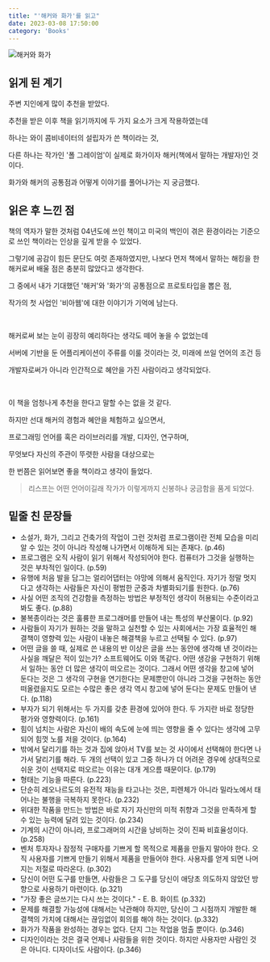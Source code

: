 ```yaml
---
title: "'해커와 화가'를 읽고"
date: 2023-03-08 17:50:00
category: 'Books'
---
```


![해커와 화가](https://user-images.githubusercontent.com/26461307/223711509-2a34a98e-4b04-4af3-a6d9-4bd086398a4e.jpeg)

## 읽게 된 계기

주변 지인에게 많이 추천을 받았다.

추천을 받은 이후 책을 읽기까지에 두 가지 요소가 크게 작용하였는데

하나는 와이 콤비네이터의 설립자가 쓴 책이라는 것,

다른 하나는 작가인 '폴 그레이엄'이 실제로 화가이자 해커(책에서 말하는 개발자)인 것이다.

화가와 해커의 공통점과 어떻게 이야기를 풀어나가는 지 궁금했다.

## 읽은 후 느낀 점

책의 역자가 말한 것처럼 04년도에 쓰인 책이고 미국의 백인이 겪은 환경이라는 기준으로 쓰인 책이라는 인상을 깊게 받을 수 있었다.

그렇기에 공감이 힘든 문단도 여럿 존재하였지만, 나보다 먼저 책에서 말하는 해킹을 한 해커로써 배울 점은 충분히 많았다고 생각한다.

그 중에서 내가 기대했던 '해커'와 '화가'의 공통점으로 프로토타입을 뽑은 점,

작가의 첫 사업인 '비아웹'에 대한 이야기가 기억에 남는다.

<br />

해커로써 보는 눈이 굉장히 예리하다는 생각도 떼어 놓을 수 없었는데

서버에 기반을 둔 어플리케이션이 주류를 이룰 것이라는 것, 미래에 쓰일 언어의 조건 등

개발자로써가 아니라 인간적으로 혜안을 가진 사람이라고 생각되었다.

<br />

이 책을 엄청나게 추천을 한다고 말할 수는 없을 것 같다.

하지만 선대 해커의 경험과 혜안을 체험하고 싶으면서,

프로그래밍 언어를 혹은 라이브러리를 개발, 디자인, 연구하며,

무엇보다 자신의 주관이 뚜렷한 사람을 대상으로는

한 번쯤은 읽어보면 좋을 책이라고 생각이 들었다.

> 리스프는 어떤 언어이길래 작가가 이렇게까지 신봉하나 궁금함을 품게 되었다.

## 밑줄 친 문장들

- 소설가, 화가, 그리고 건축가의 작업이 그런 것처럼 프로그램이란 전체 모습을 미리 알 수 있는 것이 아니라 작성해 나가면서 이해하게 되는 존재다. (p.46)
- 프로그램은 오직 사람이 읽기 위해서 작성되어야 한다. 컴퓨터가 그것을 실행하는 것은 부차적인 일이다. (p.59)
- 유행에 처음 발을 담그는 얼리어댑터는 야망에 의해서 움직인다. 자기가 정말 멋지다고 생각하는 사람들은 자신이 평범한 군중과 차별화되기를 원한다. (p.76)
- 사실 어떤 조직의 건강함을 측정하는 방법은 부정적인 생각이 허용되는 수준이라고 봐도 좋다. (p.88)
- 불복종이라는 것은 훌륭한 프로그래머를 만들어 내는 특성의 부산물이다. (p.92)
- 사람들이 자기가 원하는 것을 말하고 실천할 수 있는 사회에서는 가장 효율적인 해결책이 영향력 있는 사람이 내놓은 해결책을 누르고 선택될 수 있다. (p.97)
- 어떤 글을 쓸 때, 실제로 쓴 내용의 반 이상은 글을 쓰는 동안에 생각해 낸 것이라는 사실을 깨달은 적이 있는가? 소프트웨어도 이와 똑같다. 어떤 생강을 구현하기 위해서 일하는 동안 더 많은 생각이 떠오르는 것이다. 그래서 어떤 생각을 창고에 넣어 둔다는 것은 그 생각의 구현을 연기한다는 문제뿐만이 아니라 그것을 구현하는 동안 떠올렸을지도 모르는 수많은 좋은 생각 역시 창고에 넣어 둔다는 문제도 만들어 낸다. (p.118)
- 부자가 되기 위해서는 두 가지를 갖춘 환경에 있어야 한다. 두 가지란 바로 정당한 평가와 영향력이다. (p.161)
- 힘이 넘치는 사람은 자신이 배의 속도에 눈에 띄는 영향을 줄 수 있다는 생각에 고무되어 힘껏 노를 저을 것이다. (p.164)
- 밖에서 달리기를 하는 것과 집에 앉아서 TV를 보는 것 사이에서 선택해야 한다면 나가서 달리기를 해라. 두 개의 선택이 있고 그중 하나가 더 어려운 경우에 상대적으로 쉬운 것이 선택지로 떠오르는 이유는 대개 게으름 때문이다. (p.179)
- 형태는 기능을 따른다. (p.223)
- 단순히 레오나르도의 유전적 재능을 타고나는 것은, 피렌체가 아니라 밀라노에서 태어나는 불행을 극복하지 못한다. (p.232)
- 위대한 작품을 만드는 방법은 바로 자기 자신만의 미적 취향과 그것을 만족하게 할 수 있는 능력에 달려 있는 것이다. (p.234)
- 기계의 시간이 아니라, 프로그래머의 시간을 낭비하는 것이 진짜 비효율성이다. (p.258)
- 벤처 투자자나 잠정적 구매자를 기쁘게 할 목적으로 제품을 만들지 말아야 한다. 오직 사용자를 기쁘게 만들기 위해서 제품을 만들어야 한다. 사용자를 얻게 되면 나머지는 저절로 따라온다. (p.302)
- 당신이 어떤 도구를 만들면, 사람들은 그 도구를 당신이 애당초 의도하지 않았던 방향으로 사용하기 마련이다. (p.321)
- "가장 좋은 글쓰기는 다시 쓰는 것이다." - E. B. 화이트 (p.332)
- 문제를 해결할 가능성에 대해서는 낙관해야 하지만, 당신이 그 시점까지 개발한 해결책의 가치에 대해서는 끊임없이 회의를 해야 하는 것이다. (p.332)
- 화가가 작품을 완성하는 경우는 없다. 단지 그는 작업을 멈출 뿐이다. (p.346)
- 디자인이라는 것은 결국 언제나 사람들을 위한 것이다. 하지만 사용자만 사람인 것은 아니다. 디자이너도 사람이다. (p.346)
